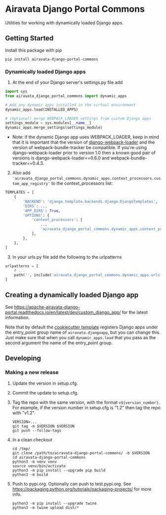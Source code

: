 # Airavata Django Portal Commons

Utilities for working with dynamically loaded Django apps.

## Getting Started

Install this package with pip

```
pip install airavata-django-portal-commons
```

### Dynamically loaded Django apps

1. At the end of your Django server's settings.py file add

```python
import sys
from airavata_django_portal_commons import dynamic_apps

# Add any dynamic apps installed in the virtual environment
dynamic_apps.load(INSTALLED_APPS)

# (Optional) merge WEBPACK_LOADER settings from custom Django apps
settings_module = sys.modules[__name__]
dynamic_apps.merge_settings(settings_module)
```

- Note: if the dynamic Django app uses WEBPACK_LOADER, keep in mind that it is
  important that the version of
  [django-webpack-loader](https://github.com/django-webpack/django-webpack-loader)
  and the version of webpack-bundle-tracker be compatible. If you're using
  django-webpack-loader prior to version 1.0 then a known good pair of versions
  is django-webpack-loader==0.6.0 and webpack-bundle-tracker==0.4.3.

2. Also add
   `'airavata_django_portal_commons.dynamic_apps.context_processors.custom_app_registry'`
   to the context_processors list:

```python
TEMPLATES = [
    {
        'BACKEND': 'django.template.backends.django.DjangoTemplates',
        'DIRS': ...
        'APP_DIRS': True,
        'OPTIONS': {
            'context_processors': [
                ...
                'airavata_django_portal_commons.dynamic_apps.context_processors.custom_app_registry',
            ],
        },
    },
]
```

3. In your urls.py file add the following to the urlpatterns

```python
urlpatterns = [
    # ...
    path('', include('airavata_django_portal_commons.dynamic_apps.urls')),
]
```

## Creating a dynamically loaded Django app

See
https://apache-airavata-django-portal.readthedocs.io/en/latest/dev/custom_django_app/
for the latest information.

Note that by default the
[cookiecutter template](https://github.com/machristie/cookiecutter-airavata-django-app)
registers Django apps under the entry_point group name of `airavata.djangoapp`,
but you can change this. Just make sure that when you call `dynamic_apps.load`
that you pass as the second argument the name of the entry_point group.

## Developing

### Making a new release

1. Update the version in setup.cfg.
2. Commit the update to setup.cfg.
3. Tag the repo with the same version, with the format `v${version_number}`. For
   example, if the version number in setup.cfg is "1.2" then tag the repo with
   "v1.2".

   ```
   VERSION=...
   git tag -m $VERSION $VERSION
   git push --follow-tags
   ```

4. In a clean checkout

   ```
   cd /tmp/
   git clone /path/to/airavata-django-portal-commons/ -b $VERSION
   cd airavata-django-portal-commons
   python3 -m venv venv
   source venv/bin/activate
   python3 -m pip install --upgrade pip build
   python3 -m build
   ```

5. Push to pypi.org. Optionally can push to test.pypi.org. See
   <https://packaging.python.org/tutorials/packaging-projects/> for more info.

   ```
   python3 -m pip install --upgrade twine
   python3 -m twine upload dist/*
   ```
